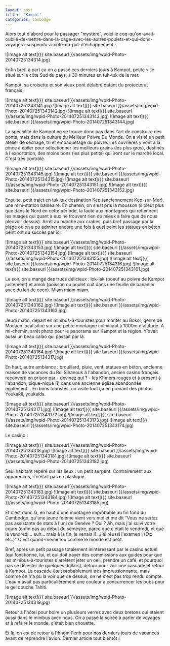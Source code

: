 ```yaml
---
layout: post
title:  "Kampot"
categories: Cambodge
---
```

Alors tout d'abord pour le passager "mystère", voici le coq-qu'on-avait-oublié-de-mettre-dans-la-cage-avec-les-autres-poulets-et-qui-donc-voyagera-suspendu-à-côté-du-pot-d'échappement :

![Image alt text]({{ site.baseurl }}/assets/img/wpid-Photo-20140725134314.jpg)

Enfin bref, à part ça on a passé ces derniers jours à Kampot, petite ville situé sur la côte Sud du pays, à 30 minutes en tuk-tuk de la mer.

Kampot, sa croisette et son vieux pont délabré datant du protectorat français :

![Image alt text]({{ site.baseurl }}/assets/img/wpid-Photo-201407251343141.jpg)
![Image alt text]({{ site.baseurl }}/assets/img/wpid-Photo-201407251343142.jpg)
![Image alt text]({{ site.baseurl }}/assets/img/wpid-Photo-201407251343143.jpg)
![Image alt text]({{ site.baseurl }}/assets/img/wpid-Photo-201407251343144.jpg)

La spécialité de Kampot ne se trouve donc pas dans l'art de construire des ponts, mais dans la culture du Meilleur Poivre Du Monde. On a visité un petit atelier de séchage, tri et empaquetage du poivre. Les ouvrières y vont à la pince à épiler pour sélectionner les meilleurs grains (les plus gros), destinés à l'exportation, des moins bons (les plus petits) qui iront sur le marché local. C'est très contrôlé.

![Image alt text]({{ site.baseurl }}/assets/img/wpid-Photo-201407251343145.jpg)
![Image alt text]({{ site.baseurl }}/assets/img/wpid-Photo-20140725134315.jpg)
![Image alt text]({{ site.baseurl }}/assets/img/wpid-Photo-201407251343151.jpg)
![Image alt text]({{ site.baseurl }}/assets/img/wpid-Photo-201407251343152.jpg)

Ensuite, petit trajet en tuk-tuk destination Kep (anciennement Kep-sur-Mer), une mini-station balnéaire. En chemin, on s'est pris la mousson (il pleut plus que dans le Nord en cette période, la faute aux montagnes qui retiennent les nuages qui quant à eux ne trouvent rien de mieux à faire que de nous pleuvoir dessus). Arrêt au marché aux crabes, puis bref passage par la plage où on a pu admirer encore une fois à quel point les statues en béton peint ont du succès par ici.

![Image alt text]({{ site.baseurl }}/assets/img/wpid-Photo-201407251343153.jpg)
![Image alt text]({{ site.baseurl }}/assets/img/wpid-Photo-201407251343154.jpg)
![Image alt text]({{ site.baseurl }}/assets/img/wpid-Photo-201407251343155.jpg)
![Image alt text]({{ site.baseurl }}/assets/img/wpid-Photo-20140725134316.jpg)
![Image alt text]({{ site.baseurl }}/assets/img/wpid-Photo-201407251343161.jpg)

Le soir, on a mangé des trucs délicieux : lok-lak (boeuf au poivre de Kampot justement) et amok (poisson ou poulet cuit dans une feuille de bananier avec du lait de coco). Miam miam miam.

![Image alt text]({{ site.baseurl }}/assets/img/wpid-Photo-201407251343162.jpg)
![Image alt text]({{ site.baseurl }}/assets/img/wpid-Photo-201407251343163.jpg)

Jeudi matin, départ en minibus-à-touristes pour monter au Bokor, genre de Monaco local situé sur une petite montagne culminant à 1000m d'altitude. A mi-chemin, arrêt photo pour le panorama sur Kampot et la région. Y'avait aussi un beau calao qui passait par là.

![Image alt text]({{ site.baseurl }}/assets/img/wpid-Photo-201407251343164.jpg)
![Image alt text]({{ site.baseurl }}/assets/img/wpid-Photo-20140725134317.jpg)

En haut, autre ambiance : brouillard, pluie, vent, statues en béton, ancienne maison de vacances du Roi Sihanouk à l'abandon, ancien casino français reconverti en prison par - devinez qui ? - les Khmers rouges et à présent à l'abandon, pique-nique (!) dans une ancienne église abandonnée également... En bons touristes, on visite tout ça en prenant des photos. Youkaïdi, youkaïda.

![Image alt text]({{ site.baseurl }}/assets/img/wpid-Photo-201407251343171.jpg)
![Image alt text]({{ site.baseurl }}/assets/img/wpid-Photo-201407251343172.jpg)
![Image alt text]({{ site.baseurl }}/assets/img/wpid-Photo-201407251343173.jpg)
![Image alt text]({{ site.baseurl }}/assets/img/wpid-Photo-201407251343174.jpg)

Le casino :

![Image alt text]({{ site.baseurl }}/assets/img/wpid-Photo-20140725134318.jpg)
![Image alt text]({{ site.baseurl }}/assets/img/wpid-Photo-201407251343181.jpg)
![Image alt text]({{ site.baseurl }}/assets/img/wpid-Photo-201407251343182.jpg)

Seul habitant repéré sur les lieux : un petit serpent. Contrairement aux apparences, il n'était pas en plastique.

![Image alt text]({{ site.baseurl }}/assets/img/wpid-Photo-201407251343183.jpg)
![Image alt text]({{ site.baseurl }}/assets/img/wpid-Photo-201407251343184.jpg)
![Image alt text]({{ site.baseurl }}/assets/img/wpid-Photo-201407251343185.jpg)

Et c'est donc là, en haut d'une montagne improbable au fin fond du Cambodge, qu'une jeune femme vient vers moi et me dit "Vous ne seriez pas assistante de stats à l'uni de Genève ? Oui ? Ah, mais j'ai suivi votre cours (enfin pas au début du semestre, parce que c'était le vendredi, et que le vendredi... euh... mais à la fin, je venais !). J'ai réussi l'examen ! (Etc etc.)" C'est quand-même fou comme le monde est petit.

Bref, après un petit passage totalement inintéressant par le casino actuel (qui fonctionne, lui, et qui doit payer des commissions aux guides pour que les minibus-à-touristes s'arrêtent jeter un oeil, prendre un café, et pourquoi pas se délester de quelques dollars), détour pour voir une cascade et retour à Kampot. La cascade était probablement très impressionnante, mais comme on n'a pu la voir que de dessus, on ne s'est pas trop rendu compte. L'eau n'avait pas particulièrement une couleur à concurrencer les pubs pour le gel douche Tahiti.

![Image alt text]({{ site.baseurl }}/assets/img/wpid-Photo-20140725134319.jpg)

Retour à l'hôtel pour boire un plusieurs verres avec deux bretons qui étaient aussi dans le minibus avec nous. On a passé la soirée à parler de voyages et à refaire le monde, c'était bien chouette.

Et là, on est de retour à Phnom Penh pour nos derniers jours de vacances avant de reprendre l'avion. Dernier article tout bientôt !


